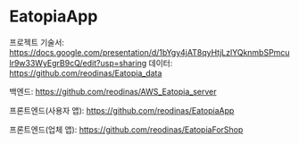 # EatopiaApp
프로젝트 기술서: https://docs.google.com/presentation/d/1bYgy4jAT8qyHtjLzlYQknmbSPmculr9w33WyEgrB9cQ/edit?usp=sharing
데이터: https://github.com/reodinas/Eatopia_data

백엔드: https://github.com/reodinas/AWS_Eatopia_server

프론트엔드(사용자 앱): https://github.com/reodinas/EatopiaApp

프론트엔드(업체 앱): https://github.com/reodinas/EatopiaForShop
